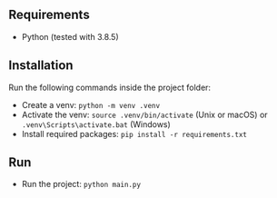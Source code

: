 ## Requirements

- Python (tested with 3.8.5)

## Installation

Run the following commands inside the project folder:

- Create a venv: `python -m venv .venv`
- Activate the venv: `source .venv/bin/activate` (Unix or macOS) or `.venv\Scripts\activate.bat` (Windows)
- Install required packages: `pip install -r requirements.txt`

## Run

- Run the project: `python main.py`